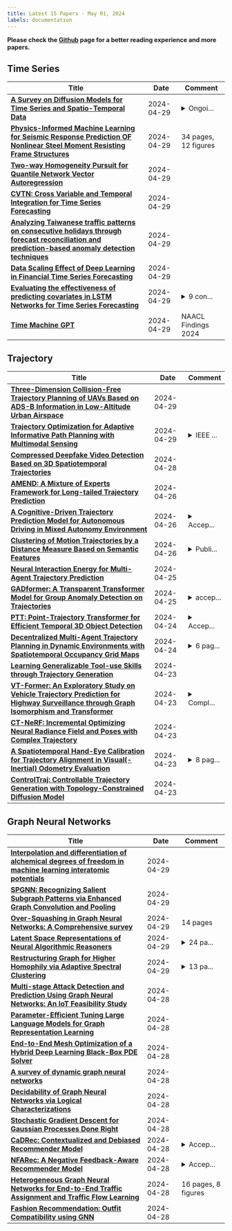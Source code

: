 ```yaml
---
title: Latest 15 Papers - May 01, 2024
labels: documentation
---
```

**Please check the [Github](https://github.com/zezhishao/MTS_Daily_ArXiv) page for a better reading experience and more papers.**

## Time Series
| **Title** | **Date** | **Comment** |
| --- | --- | --- |
| **[A Survey on Diffusion Models for Time Series and Spatio-Temporal Data](http://arxiv.org/abs/2404.18886v1)** | 2024-04-29 | <details><summary>Ongoi...</summary><p>Ongoing work; 27 pages, 8 figures, 2 tables; Github Repo: https://github.com/yyysjz1997/Awesome-TimeSeries-SpatioTemporal-Diffusion-Model</p></details> |
| **[Physics-Informed Machine Learning for Seismic Response Prediction OF Nonlinear Steel Moment Resisting Frame Structures](http://arxiv.org/abs/2402.17992v3)** | 2024-04-29 | 34 pages, 12 figures |
| **[Two-way Homogeneity Pursuit for Quantile Network Vector Autoregression](http://arxiv.org/abs/2404.18732v1)** | 2024-04-29 |  |
| **[CVTN: Cross Variable and Temporal Integration for Time Series Forecasting](http://arxiv.org/abs/2404.18730v1)** | 2024-04-29 |  |
| **[Analyzing Taiwanese traffic patterns on consecutive holidays through forecast reconciliation and prediction-based anomaly detection techniques](http://arxiv.org/abs/2307.09537v3)** | 2024-04-29 |  |
| **[Data Scaling Effect of Deep Learning in Financial Time Series Forecasting](http://arxiv.org/abs/2309.02072v4)** | 2024-04-29 |  |
| **[Evaluating the effectiveness of predicting covariates in LSTM Networks for Time Series Forecasting](http://arxiv.org/abs/2404.18553v1)** | 2024-04-29 | <details><summary>9 con...</summary><p>9 content pages (22 total pages), 11 figures</p></details> |
| **[Time Machine GPT](http://arxiv.org/abs/2404.18543v1)** | 2024-04-29 | NAACL Findings 2024 |

## Trajectory
| **Title** | **Date** | **Comment** |
| --- | --- | --- |
| **[Three-Dimension Collision-Free Trajectory Planning of UAVs Based on ADS-B Information in Low-Altitude Urban Airspace](http://arxiv.org/abs/2404.18436v1)** | 2024-04-29 |  |
| **[Trajectory Optimization for Adaptive Informative Path Planning with Multimodal Sensing](http://arxiv.org/abs/2404.18374v1)** | 2024-04-29 | <details><summary>IEEE ...</summary><p>IEEE International Conference on Control, Decision and Information Technologies</p></details> |
| **[Compressed Deepfake Video Detection Based on 3D Spatiotemporal Trajectories](http://arxiv.org/abs/2404.18149v1)** | 2024-04-28 |  |
| **[AMEND: A Mixture of Experts Framework for Long-tailed Trajectory Prediction](http://arxiv.org/abs/2402.08698v2)** | 2024-04-26 |  |
| **[A Cognitive-Driven Trajectory Prediction Model for Autonomous Driving in Mixed Autonomy Environment](http://arxiv.org/abs/2404.17520v1)** | 2024-04-26 | <details><summary>Accep...</summary><p>Accepted by IJCAI 2024</p></details> |
| **[Clustering of Motion Trajectories by a Distance Measure Based on Semantic Features](http://arxiv.org/abs/2404.17269v1)** | 2024-04-26 | <details><summary>Publi...</summary><p>Published in: 2023 IEEE-RAS 22nd International Conference on Humanoid Robots (Humanoids). Code available at: https://github.com/cztuda/semantic-feature-clustering</p></details> |
| **[Neural Interaction Energy for Multi-Agent Trajectory Prediction](http://arxiv.org/abs/2404.16579v1)** | 2024-04-25 |  |
| **[GADformer: A Transparent Transformer Model for Group Anomaly Detection on Trajectories](http://arxiv.org/abs/2303.09841v2)** | 2024-04-25 | <details><summary>accep...</summary><p>accepted at International Joint Conference on Neural Networks (IJCNN) 2024, Yokohama, Japan</p></details> |
| **[PTT: Point-Trajectory Transformer for Efficient Temporal 3D Object Detection](http://arxiv.org/abs/2312.08371v2)** | 2024-04-24 | <details><summary>Accep...</summary><p>Accepted to CVPR 2024. Project page: https://github.com/kuanchihhuang/PTT</p></details> |
| **[Decentralized Multi-Agent Trajectory Planning in Dynamic Environments with Spatiotemporal Occupancy Grid Maps](http://arxiv.org/abs/2404.15602v1)** | 2024-04-24 | <details><summary>6 pag...</summary><p>6 pages, 6 figures, accepted to the 2024 IEEE International Conference on Robotics and Automation (ICRA2024)</p></details> |
| **[Learning Generalizable Tool-use Skills through Trajectory Generation](http://arxiv.org/abs/2310.00156v4)** | 2024-04-23 |  |
| **[VT-Former: An Exploratory Study on Vehicle Trajectory Prediction for Highway Surveillance through Graph Isomorphism and Transformer](http://arxiv.org/abs/2311.06623v4)** | 2024-04-23 | <details><summary>Compl...</summary><p>Completely updated based on the reviews received for the paper</p></details> |
| **[CT-NeRF: Incremental Optimizing Neural Radiance Field and Poses with Complex Trajectory](http://arxiv.org/abs/2404.13896v2)** | 2024-04-23 |  |
| **[A Spatiotemporal Hand-Eye Calibration for Trajectory Alignment in Visual(-Inertial) Odometry Evaluation](http://arxiv.org/abs/2404.14894v1)** | 2024-04-23 | <details><summary>8 pag...</summary><p>8 pages, 9 figures, 2 tables</p></details> |
| **[ControlTraj: Controllable Trajectory Generation with Topology-Constrained Diffusion Model](http://arxiv.org/abs/2404.15380v1)** | 2024-04-23 |  |

## Graph Neural Networks
| **Title** | **Date** | **Comment** |
| --- | --- | --- |
| **[Interpolation and differentiation of alchemical degrees of freedom in machine learning interatomic potentials](http://arxiv.org/abs/2404.10746v2)** | 2024-04-29 |  |
| **[SPGNN: Recognizing Salient Subgraph Patterns via Enhanced Graph Convolution and Pooling](http://arxiv.org/abs/2404.13655v2)** | 2024-04-29 |  |
| **[Over-Squashing in Graph Neural Networks: A Comprehensive survey](http://arxiv.org/abs/2308.15568v6)** | 2024-04-29 | 14 pages |
| **[Latent Space Representations of Neural Algorithmic Reasoners](http://arxiv.org/abs/2307.08874v2)** | 2024-04-29 | <details><summary>24 pa...</summary><p>24 pages, 19 figures; Accepted at the Second Learning on Graphs Conference (LoG 2023); updated layout, reorganized content, added journal reference</p></details> |
| **[Restructuring Graph for Higher Homophily via Adaptive Spectral Clustering](http://arxiv.org/abs/2206.02386v3)** | 2024-04-29 | <details><summary>13 pa...</summary><p>13 pages, 9 figures, AAAI 2023</p></details> |
| **[Multi-stage Attack Detection and Prediction Using Graph Neural Networks: An IoT Feasibility Study](http://arxiv.org/abs/2404.18328v1)** | 2024-04-28 |  |
| **[Parameter-Efficient Tuning Large Language Models for Graph Representation Learning](http://arxiv.org/abs/2404.18271v1)** | 2024-04-28 |  |
| **[End-to-End Mesh Optimization of a Hybrid Deep Learning Black-Box PDE Solver](http://arxiv.org/abs/2404.11766v2)** | 2024-04-28 |  |
| **[A survey of dynamic graph neural networks](http://arxiv.org/abs/2404.18211v1)** | 2024-04-28 |  |
| **[Decidability of Graph Neural Networks via Logical Characterizations](http://arxiv.org/abs/2404.18151v1)** | 2024-04-28 |  |
| **[Stochastic Gradient Descent for Gaussian Processes Done Right](http://arxiv.org/abs/2310.20581v2)** | 2024-04-28 |  |
| **[CaDRec: Contextualized and Debiased Recommender Model](http://arxiv.org/abs/2404.06895v2)** | 2024-04-28 | <details><summary>Accep...</summary><p>Accepted to SIGIR 2024</p></details> |
| **[NFARec: A Negative Feedback-Aware Recommender Model](http://arxiv.org/abs/2404.06900v2)** | 2024-04-28 | <details><summary>Accep...</summary><p>Accepted to SIGIR 2024</p></details> |
| **[Heterogeneous Graph Neural Networks for End-to-End Traffic Assignment and Traffic Flow Learning](http://arxiv.org/abs/2310.13193v2)** | 2024-04-28 | 16 pages, 8 figures |
| **[Fashion Recommendation: Outfit Compatibility using GNN](http://arxiv.org/abs/2404.18040v1)** | 2024-04-28 |  |

